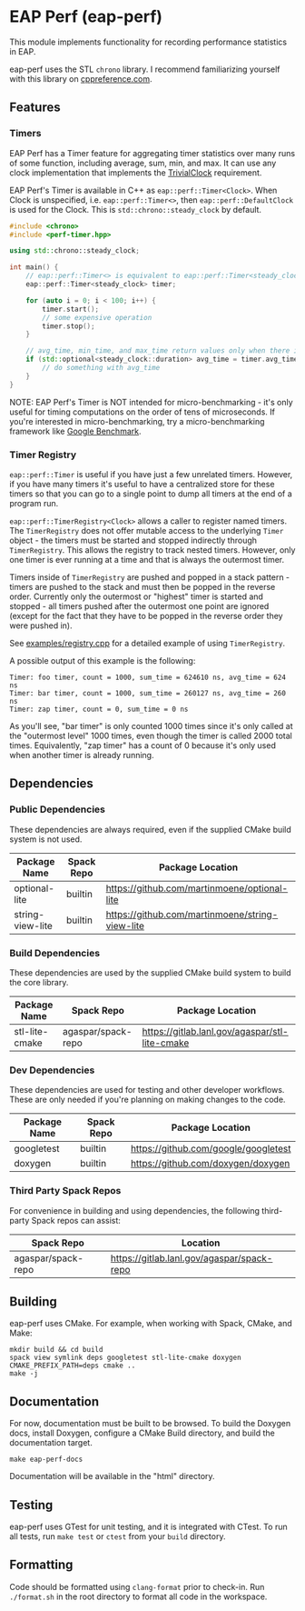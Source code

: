 # EAP Perf (eap-perf)
This module implements functionality for recording performance statistics
in EAP.

eap-perf uses the STL `chrono` library. I recommend familiarizing yourself with
this library on [cppreference.com](https://en.cppreference.com/w/cpp/chrono).

## Features
### Timers
EAP Perf has a Timer feature for aggregating timer statistics over many runs
of some function, including average, sum, min, and max. It can use any clock
implementation that implements the
[TrivialClock](https://en.cppreference.com/w/cpp/named_req/TrivialClock)
requirement.

EAP Perf's Timer is available in C++ as `eap::perf::Timer<Clock>`. When Clock is
unspecified, i.e. `eap::perf::Timer<>`, then `eap::perf::DefaultClock` is used
for the Clock. This is `std::chrono::steady_clock` by default.

```cpp
#include <chrono>
#include <perf-timer.hpp>

using std::chrono::steady_clock;

int main() {
    // eap::perf::Timer<> is equivalent to eap::perf::Timer<steady_clock>
    eap::perf::Timer<steady_clock> timer;

    for (auto i = 0; i < 100; i++) {
        timer.start();
        // some expensive operation
        timer.stop();
    }

    // avg_time, min_time, and max_time return values only when there is at least one time sample.
    if (std::optional<steady_clock::duration> avg_time = timer.avg_time()) {
        // do something with avg_time
    }
}
```

NOTE: EAP Perf's Timer is NOT intended for micro-benchmarking - it's only useful
for timing computations on the order of tens of microseconds. If you're
interested in micro-benchmarking, try a micro-benchmarking framework like
[Google Benchmark](https://github.com/google/benchmark).

### Timer Registry
`eap::perf::Timer` is useful if you have just a few unrelated timers. However,
if you have many timers it's useful to have a centralized store for these timers
so that you can go to a single point to dump all timers at the end of a program
run.

`eap::perf::TimerRegistry<Clock>` allows a caller to register named timers. The
`TimerRegistry` does not offer mutable access to the underlying `Timer` object -
the timers must be started and stopped indirectly through `TimerRegistry`. This
allows the registry to track nested timers. However, only one timer is ever
running at a time and that is always the outermost timer.

Timers inside of `TimerRegistry` are pushed and popped in a stack pattern -
timers are pushed to the stack and must then be popped in the reverse order.
Currently only the outermost or "highest" timer is started and stopped -
all timers pushed after the outermost one point are ignored (except for the
fact that they have to be popped in the reverse order they were pushed in).

See [examples/registry.cpp](examples/registry.cpp) for a detailed example of
using `TimerRegistry`.

A possible output of this example is the following:
```
Timer: foo timer, count = 1000, sum_time = 624610 ns, avg_time = 624 ns
Timer: bar timer, count = 1000, sum_time = 260127 ns, avg_time = 260 ns
Timer: zap timer, count = 0, sum_time = 0 ns
```

As you'll see, "bar timer" is only counted 1000 times since it's only called at
the "outermost level" 1000 times, even though the timer is called 2000 total
times. Equivalently, "zap timer" has a count of 0 because it's only used when
another timer is already running.

## Dependencies
### Public Dependencies
These dependencies are always required, even if the supplied CMake build system
is not used.

| Package Name     | Spack Repo | Package Location                                |
| ---------------- | ---------- | ----------------------------------------------- |
| optional-lite    | builtin    | https://github.com/martinmoene/optional-lite    |
| string-view-lite | builtin    | https://github.com/martinmoene/string-view-lite |

### Build Dependencies
These dependencies are used by the supplied CMake build system to build the
core library.

| Package Name   | Spack Repo         | Package Location                               |
| -------------- | ------------------ | ---------------------------------------------- |
| stl-lite-cmake | agaspar/spack-repo | https://gitlab.lanl.gov/agaspar/stl-lite-cmake |

### Dev Dependencies
These dependencies are used for testing and other developer workflows. These are
only needed if you're planning on making changes to the code.

| Package Name | Spack Repo | Package Location                     |
| ------------ | ---------- | ------------------------------------ |
| googletest   | builtin    | https://github.com/google/googletest |
| doxygen      | builtin    | https://github.com/doxygen/doxygen   |

### Third Party Spack Repos
For convenience in building and using dependencies, the following third-party
Spack repos can assist:

| Spack Repo         | Location                                   |
| ------------------ | ------------------------------------------ |
| agaspar/spack-repo | https://gitlab.lanl.gov/agaspar/spack-repo |

## Building
eap-perf uses CMake. For example, when working with Spack, CMake, and Make:
```
mkdir build && cd build
spack view symlink deps googletest stl-lite-cmake doxygen
CMAKE_PREFIX_PATH=deps cmake ..
make -j
```

## Documentation
For now, documentation must be built to be browsed. To build the Doxygen docs,
install Doxygen, configure a CMake Build directory, and build the documentation
target.

```
make eap-perf-docs
```

Documentation will be available in the "html" directory.

## Testing
eap-perf uses GTest for unit testing, and it is integrated with CTest. To run
all tests, run `make test` or `ctest` from your `build` directory.

## Formatting
Code should be formatted using `clang-format` prior to check-in. Run
`./format.sh` in the root directory to format all code in the workspace.
